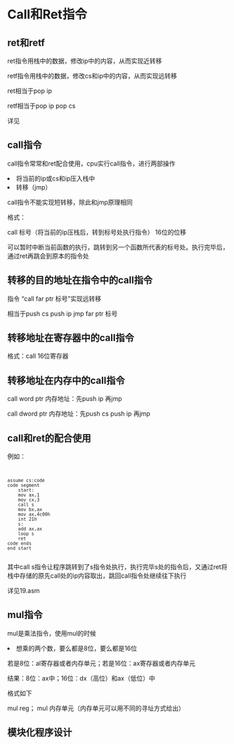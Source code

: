 # Call和Ret指令

## ret和retf

ret指令用栈中的数据，修改ip中的内容，从而实现近转移

retf指令用栈中的数据，修改cs和ip中的内容，从而实现远转移

ret相当于pop ip

retf相当于pop ip pop cs

详见

## call指令

call指令常常和ret配合使用，cpu实行call指令，进行两部操作
<li>将当前的ip或cs和ip压入栈中
<li>转移（jmp）

call指令不能实现短转移，除此和jmp原理相同

格式：

call 标号（将当前的ip压栈后，转到标号处执行指令）
16位的位移

可以暂时中断当前函数的执行，跳转到另一个函数所代表的标号处。执行完毕后，通过ret再跳会到原本的指令处

## 转移的目的地址在指令中的call指令

指令 “call far ptr 标号”实现远转移

相当于push cs push ip jmp far ptr 标号

## 转移地址在寄存器中的call指令

格式：call 16位寄存器

## 转移地址在内存中的call指令

call word ptr 内存地址：先push ip 再jmp

call dword ptr 内存地址：先push cs push ip 再jmp

## call和ret的配合使用

例如：
<code>

    assume cs:code
    code segment
        start:
        mov ax,1
        mov cx,3
        call s
        mov bx,ax
        mov ax,4c00h
        int 21h
        s:
        add ax,ax
        loop s
        ret
    code ends
    end start

</code>
其中call s指令让程序跳转到了s指令处执行，执行完毕s处的指令后，又通过ret将栈中存储的原先call处的ip内容取出，跳回call指令处继续往下执行

详见19.asm

## mul指令

mul是乘法指令，使用mul的时候
<li>想乘的两个数，要么都是8位，要么都是16位

若是8位：al寄存器或者内存单元；若是16位：ax寄存器或者内存单元

结果：8位：ax中；16位：dx（高位）和ax（低位）中

格式如下

mul reg；
mul 内存单元（内存单元可以用不同的寻址方式给出）

## 模块化程序设计


